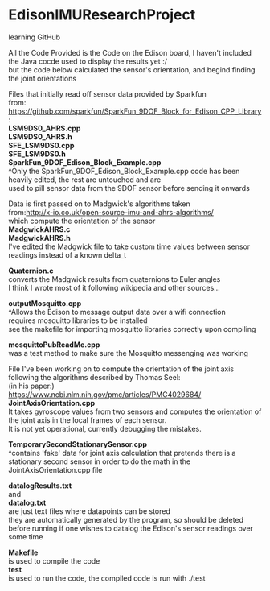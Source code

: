# EdisonIMUResearchProject

learning GitHub  
  
All the Code Provided is the Code on the Edison board, I haven't included the Java cocde used to display the results yet :/  
but the code below calculated the sensor's orientation, and begind finding the joint orientations  
  
Files that initially read off sensor data provided by Sparkfun  
from: https://github.com/sparkfun/SparkFun_9DOF_Block_for_Edison_CPP_Library:  
**LSM9DS0_AHRS.cpp**  
**LSM9DS0_AHRS.h**  
**SFE_LSM9DS0.cpp**  
**SFE_LSM9DS0.h**  
**SparkFun_9DOF_Edison_Block_Example.cpp**  
^Only the SparkFun_9DOF_Edison_Block_Example.cpp code has been heavily edited, the rest are  untouched and are  
used to pill sensor data from the 9DOF sensor before sending it onwards  
  
Data is first passed on to Madgwick's algorithms taken  
from:http://x-io.co.uk/open-source-imu-and-ahrs-algorithms/  
which compute the orientation of the sensor  
**MadgwickAHRS.c**  
**MadgwickAHRS.h**  
I've edited the Madgwick file to take custom time values between sensor readings instead of a known delta_t  
  
**Quaternion.c**  
converts the Madgwick results from quaternions to Euler angles  
I think I wrote most of it following wikipedia and other sources...  
  
  
**outputMosquitto.cpp**  
^Allows the Edison to message output data over a wifi connection  
requires mosquitto libraries to be installed  
see the makefile for importing mosquitto libraries correctly upon compiling  
  
**mosquittoPubReadMe.cpp**  
was a test method to make sure the Mosquitto messenging was working  
  
File I've been working on to compute the orientation of the joint axis following the algorithms described by Thomas Seel:  
(in his paper:)  
https://www.ncbi.nlm.nih.gov/pmc/articles/PMC4029684/  
**JointAxisOrientation.cpp**  
It takes gyroscope values from two sensors and computes the orientation of the joint axis in the local frames of each sensor.  
It is not yet operational, currently debugging the mistakes.  
  
**TemporarySecondStationarySensor.cpp**  
^contains 'fake' data for joint axis calculation that pretends there is a  
stationary second sensor in order to do the math in the JointAxisOrientation.cpp file  
  
**datalogResults.txt**  
and  
**datalog.txt**  
are just text files where datapoints can be stored  
they are automatically generated by the program, so should be deleted before running if one wishes to datalog the Edison's sensor readings over some time  
  
**Makefile**   
is used to compile the code  
**test**   
is used to run the code, the compiled code is run with ./test  
  

